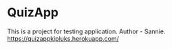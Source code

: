 # QuizApp
This is a project for testing application.
Author - Sannie.
https://quizappkipluks.herokuapp.com/